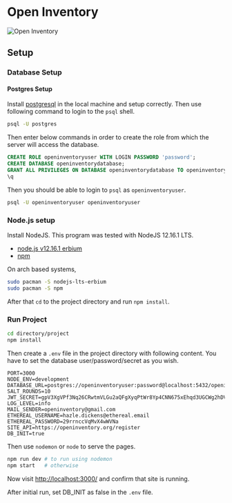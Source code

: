 # Open Inventory

![Open Inventory](https://github.com/openinventoryorg/backend-api/raw/master/assets/full_logo.png)

## Setup

### Database Setup

#### Postgres Setup

Install [postgresql](https://www.postgresql.org/) in the local machine and setup correctly. Then use following command to login to the `psql` shell.

```bash
psql -U postgres
```

 Then enter below commands in order to create the role from which the server will access the database.

```sql
CREATE ROLE openinventoryuser WITH LOGIN PASSWORD 'password';
CREATE DATABASE openinventorydatabase;
GRANT ALL PRIVILEGES ON DATABASE openinventorydatabase TO openinventoryuser;
\q
```

Then you should be able to login to `psql` as `openinventoryuser`.

```bash
psql -U openinventoryuser openinventoryuser
```

### Node.js setup

Install NodeJS. This program was tested with NodeJS 12.16.1 LTS.

* [node.js v12.16.1 erbium](https://nodejs.org/en/)
* [npm](https://www.npmjs.com/get-npm)

On arch based systems,

```bash
sudo pacman -S nodejs-lts-erbium
sudo pacman -S npm
```

 After that `cd` to the project directory and run `npm install`.

### Run Project

```bash
cd directory/project
npm install
```

Then create a `.env` file in the project directory with following content.
You have to set the database user/password/secret as you wish.

```text
PORT=3000
NODE_ENV=development
DATABASE_URL=postgres://openinventoryuser:password@localhost:5432/openinventorydatabase
SALT_ROUNDS=10
JWT_SECRET=gpV3XgVPf3Nq26CRwtmVLGu2aQFgXyqPtWr8Yp4CNN675xEhqd3UGCWg2hDVpvDq
LOG_LEVEL=info
MAIL_SENDER=openinventory@gmail.com
ETHEREAL_USERNAME=hazle.dickens@ethereal.email
ETHEREAL_PASSWORD=29rrnccVqMvX4wWVNa
SITE_API=https://openinventory.org/register
DB_INIT=true
```

Then use `nodemon` or `node` to serve the pages.

```bash
npm run dev # to run using nodemon
npm start   # otherwise
```

Now visit <http://localhost:3000/> and confirm that site is running.

After initial run, set DB_INIT as false in the `.env` file.
